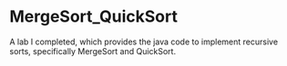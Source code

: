 # MergeSort_QuickSort

A lab I completed, which provides the java code to implement recursive sorts, specifically MergeSort and QuickSort.
